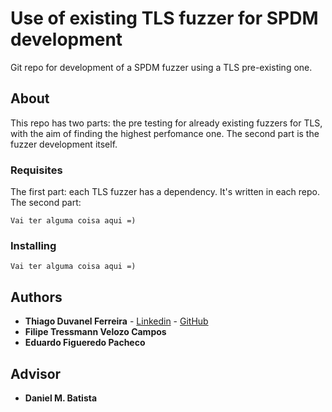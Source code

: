 # Use of existing TLS fuzzer for SPDM development

Git repo for development of a SPDM fuzzer using a TLS pre-existing one. 

## About

This repo has two parts: the pre testing for already existing fuzzers for TLS, with the aim of finding the highest perfomance one.
The second part is the fuzzer development itself.

### Requisites

The first part: each TLS fuzzer has a dependency. It's written in each repo.
The second part:
```
Vai ter alguma coisa aqui =)
```


### Installing

```
Vai ter alguma coisa aqui =)
```


## Authors

* **Thiago Duvanel Ferreira** - [Linkedin](https://www.linkedin.com/in/thiago-duvanel-ferreira-142028244/) - [GitHub](https://github.com/th-duvanel)
* **Filipe Tressmann Velozo Campos**
* **Eduardo Figueredo Pacheco**


## Advisor

* **Daniel M. Batista**


